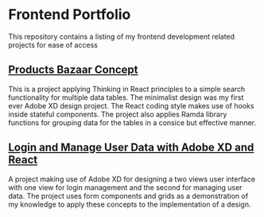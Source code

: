 # Frontend Portfolio
This repository contains a listing of my frontend development related projects for ease of access

## [Products Bazaar Concept](https://github.com/samniem/products-bazaar-concept)
This is a project applying Thinking in React principles to a simple search functionality for multiple data tables. The minimalist design was my first ever Adobe XD design project. The React coding style makes use of hooks inside stateful components. The project also applies Ramda library functions for grouping data for the tables in a consice but effective manner. 

## [Login and Manage User Data with Adobe XD and React](https://github.com/samniem/login-and-manage-user-data)
A project making use of Adobe XD for designing a two views user interface with one view for login management and the second for managing user data. The project uses form components and grids as a demonstration of my knowledge to apply these concepts to the implementation of a design. 

